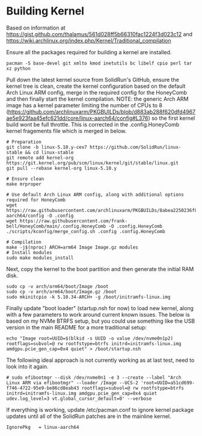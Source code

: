 # Building Kernel

Based on information at https://gist.github.com/thalamus/561d028ff5b66310fac1224f3d023c12 and https://wiki.archlinux.org/index.php/Kernel/Traditional_compilation

Ensure all the packages required for building a kernel are installed.

    pacman -S base-devel git xmlto kmod inetutils bc libelf cpio perl tar xz python

Pull down the latest kernel source from SolidRun's GitHub, ensure the kernel tree is clean, create the kernel configuration based on the default Arch Linux ARM config, merge in the required config for the HoneyComb and then finally start the kernel compilation. NOTE: the generic Arch ARM image has a kernel parameter limiting the number of CPUs to 8 (https://github.com/archlinuxarm/PKGBUILDs/blob/d883ab288f620dfd4967ae5e923faa45efc621dd/core/linux-aarch64/config#L376) so the first kernel build wont be full throttle. This is corrected in the .config.HoneyComb kernel fragements file which is merged in below.

    # Preparation
    git clone -b linux-5.10.y-cex7 https://github.com/SolidRun/linux-stable && cd linux-stable
    git remote add kernel-org https://git.kernel.org/pub/scm/linux/kernel/git/stable/linux.git
    git pull --rebase kernel-org linux-5.10.y

    # Ensure clean
    make mrproper
    
    # Use default Arch Linux ARM config, along with additional options required for HoneyComb
    wget https://raw.githubusercontent.com/archlinuxarm/PKGBUILDs/8abea2250236f896fe07b9773d9d938f739b39eb/core/linux-aarch64/config -O .config
    wget https://raw.githubusercontent.com/frank-bell/HoneyComb/main/.config.HoneyComb -O .config.HoneyComb
    ./scripts/kconfig/merge_config.sh .config .config.HoneyComb
        
    # Compilation
    make -j$(nproc) ARCH=arm64 Image Image.gz modules
    # Install modules
    sudo make modules_install

Next, copy the kernel to the boot partition and then generate the initial RAM disk. 

    sudo cp -v arch/arm64/boot/Image /boot
    sudo cp -v arch/arm64/boot/Image.gz /boot
    sudo mkinitcpio -k 5.10.34-ARCH+ -g /boot/initramfs-linux.img

Finally update "boot loader" (startup.nsh for now) to load new kernel, along with a few parameters to work around current known issues. The below is based on my NVMe BTRFS setup, but you could use something like the USB version in the main README for a more traditional setup:

    echo "Image root=UUID=$(blkid -s UUID -o value /dev/nvme0n1p2) rootflags=subvol=@ rw rootfstype=btrfs initrd=initramfs-linux.img amdgpu.pcie_gen_cap=0x4 quiet" > /boot/startup.nsh

The following ideal approach is not currently working as at last test, need to look into it again.

    # sudo efibootmgr --disk /dev/nvme0n1 -e 3 --create --label "Arch Linux ARM via efibootmgr" --loader /Image --UCS-2 'root=UUID=a51cd699-f746-4722-95e9-be86cd8eab43 rootflags=subvol=@ rw rootfstype=btrfs initrd=initramfs-linux.img amdgpu.pcie_gen_cap=0x4 quiet udev.log_level=3 vt.global_cursor_default=0' --verbose

If everything is working, update /etc/pacman.conf to ignore kernel package updates until all of the SolidRun patches are in the mainline kernel.

    IgnorePkg   = linux-aarch64

